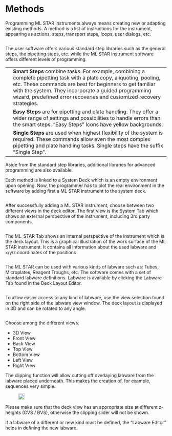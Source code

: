 # Methods

Programming ML STAR instruments always means creating new or adapting existing methods. A method is a list of instructions for the instrument, appearing as actions, steps, transport steps, loops, user dialogs, etc.

<figure><img src="../../.gitbook/manual-images/assets/image (91).png" alt=""><figcaption></figcaption></figure>

The user software offers various standard step libraries such as the general steps, the pipetting steps, etc. while the ML STAR instrument software offers different levels of programming.



|                                                                              |                                                                                                                                                                                                                                                                                                                   |
| ---------------------------------------------------------------------------- | ----------------------------------------------------------------------------------------------------------------------------------------------------------------------------------------------------------------------------------------------------------------------------------------------------------------- |
| <img src="../../.gitbook/manual-images/assets/image (92).png" alt="" data-size="original"> | **Smart Steps** combine tasks. For example, combining a complete pipetting task with a plate copy, aliquoting, pooling, etc. These commands are best for beginners to get familiar with the system. They incorporate a guided programming wizard, predefined error recoveries and customized recovery strategies. |
| <img src="../../.gitbook/manual-images/assets/image (93).png" alt="" data-size="original"> | **Easy Steps** are for pipetting and plate handling. They offer a wider range of settings and possibilities to handle errors than the smart steps. “Easy Steps” Icons have yellow backgrounds.                                                                                                                    |
| <img src="../../.gitbook/manual-images/assets/image (94).png" alt="" data-size="original"> | **Single Steps** are used when highest flexibility of the system is required. These commands allow even the most complex pipetting and plate handling tasks. Single steps have the suffix “Single Step”.                                                                                                          |

Aside from the standard step libraries, additional libraries for advanced programming are also available.&#x20;

Each method is linked to a System Deck which is an empty environment upon opening. Now, the programmer has to plot the real environment in the software by adding first a ML STAR instrument to the system deck.

<figure><img src="../../.gitbook/manual-images/assets/image (95).png" alt=""><figcaption></figcaption></figure>

After successfully adding a ML STAR instrument, choose between two different views in the deck editor. The first view is the System Tab which shows an external perspective of the instrument, including 3rd party components.

<figure><img src="../../.gitbook/manual-images/assets/image (97).png" alt=""><figcaption></figcaption></figure>

The ML\_STAR Tab shows an internal perspective of the instrument which is the deck layout. This is a graphical illustration of the work surface of the ML STAR instrument. It contains all information about the used labware and x/y/z coordinates of the positions

<figure><img src="../../.gitbook/manual-images/assets/image (98).png" alt=""><figcaption></figcaption></figure>

The ML STAR can be used with various kinds of labware such as: Tubes, Microplates, Reagent Troughs, etc. The software comes with a set of standard labware definitions. Labware is available by clicking the Labware Tab found in the Deck Layout Editor.

<figure><img src="../../.gitbook/manual-images/assets/image (99).png" alt=""><figcaption></figcaption></figure>

To allow easier access to any kind of labware, use the view selection found on the right side of the labware view window. The deck layout is displayed in 3D and can be rotated to any angle.

<figure><img src="../../.gitbook/manual-images/assets/image (100).png" alt=""><figcaption></figcaption></figure>

Choose among the different views:

* 3D View <img src="../../.gitbook/manual-images/assets/image (101).png" alt="" data-size="line">
* Front View<img src="../../.gitbook/manual-images/assets/image (102).png" alt="" data-size="line">
* Back View <img src="../../.gitbook/manual-images/assets/image (103).png" alt="" data-size="line">
* Top View <img src="../../.gitbook/manual-images/assets/image (104).png" alt="" data-size="line">
* Bottom View <img src="../../.gitbook/manual-images/assets/image (105).png" alt="" data-size="line">
* Left View <img src="../../.gitbook/manual-images/assets/image (106).png" alt="" data-size="line">
* Right View <img src="../../.gitbook/manual-images/assets/image (107).png" alt="" data-size="line">

The clipping function will allow cutting off overlaying labware from the labware placed underneath. This makes the creation of, for example, sequences very simple.

<figure><img src="../../.gitbook/manual-images/assets/image (108).png" alt="" width="20"><figcaption></figcaption></figure>

Please make sure that the deck view has an appropriate size at different z-heights (CVS / BVS), otherwise the clipping slider will not be shown.&#x20;

If a labware of a different or new kind must be defined, the “Labware Editor” helps in defining the new labware.
